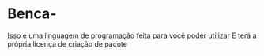 # Benca-
Isso é uma linguagem de  programação feita para você poder utilizar E terá a própria licença de criação de pacote
